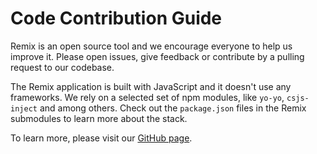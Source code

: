 Code Contribution Guide
=======================

Remix is an open source tool and we encourage everyone to help us improve it.
Please open issues, give feedback or contribute by a pulling request
to our codebase.

The Remix application is built with JavaScript and it doesn't use any frameworks. We rely on a selected set of npm modules, like `yo-yo`, `csjs-inject` and among others. Check out the `package.json` files in the Remix submodules to learn more about the stack.

To learn more, please visit our [GitHub page](https://github.com/ethereum/remix-project).
